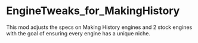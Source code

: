 # EngineTweaks_for_MakingHistory
This mod adjusts the specs on Making History engines and 2 stock engines with the goal of ensuring every engine has a unique niche.
